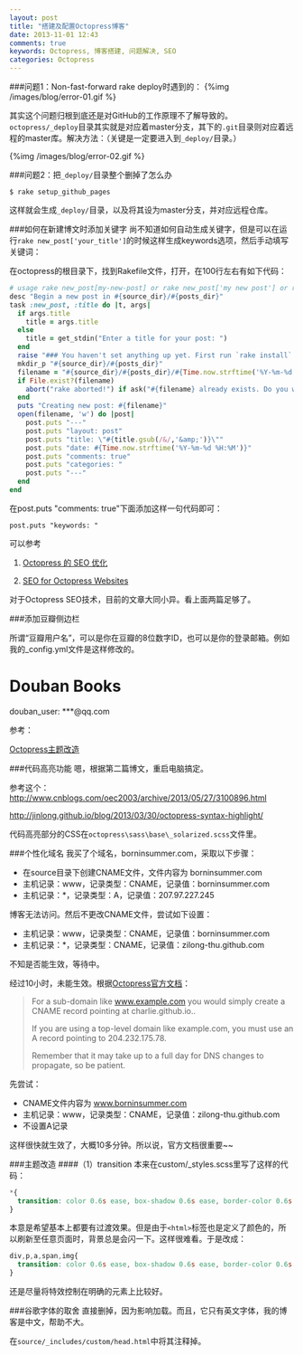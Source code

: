 ```yaml
---
layout: post
title: "搭建及配置Octopress博客"
date: 2013-11-01 12:43
comments: true
keywords: Octopress, 博客搭建, 问题解决, SEO
categories: Octopress
---
```

###问题1：Non-fast-forward
rake deploy时遇到的：
{%img /images/blog/error-01.gif %}

其实这个问题归根到底还是对GitHub的工作原理不了解导致的。`octopress/_deploy`目录其实就是对应着master分支，其下的`.git`目录则对应着远程的master库。解决方法：（关键是一定要进入到`_deploy/`目录。）
<!-- more --> 

{%img /images/blog/error-02.gif %}

###问题2：把`_deploy/`目录整个删掉了怎么办

```
$ rake setup_github_pages
```
这样就会生成`_deploy/`目录，以及将其设为master分支，并对应远程仓库。

###如何在新建博文时添加关键字
尚不知道如何自动生成关键字，但是可以在运行`rake new_post['your_title']`的时候这样生成keywords选项，然后手动填写关键词：

在octopress的根目录下，找到Rakefile文件，打开，在100行左右有如下代码：

``` ruby
# usage rake new_post[my-new-post] or rake new_post['my new post'] or rake new_post (defaults to "new-post")
desc "Begin a new post in #{source_dir}/#{posts_dir}"
task :new_post, :title do |t, args|
  if args.title
    title = args.title
  else
    title = get_stdin("Enter a title for your post: ")
  end
  raise "### You haven't set anything up yet. First run `rake install` to set up an Octopress theme." unless File.directory?(source_dir)
  mkdir_p "#{source_dir}/#{posts_dir}"
  filename = "#{source_dir}/#{posts_dir}/#{Time.now.strftime('%Y-%m-%d')}-#{title.to_url}.#{new_post_ext}"
  if File.exist?(filename)
    abort("rake aborted!") if ask("#{filename} already exists. Do you want to overwrite?", ['y', 'n']) == 'n'
  end
  puts "Creating new post: #{filename}"
  open(filename, 'w') do |post|
    post.puts "---"
    post.puts "layout: post"
    post.puts "title: \"#{title.gsub(/&/,'&amp;')}\""
    post.puts "date: #{Time.now.strftime('%Y-%m-%d %H:%M')}"
    post.puts "comments: true"
    post.puts "categories: "
    post.puts "---"
  end
end
```

在post.puts "comments: true"下面添加这样一句代码即可：
    
	post.puts "keywords: "

可以参考

1. [Octopress 的 SEO 优化](http://havee.me/internet/2013-01/octopress-seo.html)

2. [SEO for Octopress Websites](http://xit0.org/2013/05/seo-for-octopress-websites/)

对于Octopress SEO技术，目前的文章大同小异。看上面两篇足够了。

###添加豆瓣侧边栏

所谓“豆瓣用户名”，可以是你在豆瓣的8位数字ID，也可以是你的登录邮箱。例如我的_config.yml文件是这样修改的。

  # Douban Books
  douban_user: ***@qq.com

参考：

[Octopress主题改造](http://shanewfx.github.io/blog/2012/08/13/improve-blog-theme/)

###代码高亮功能
嗯，根据第二篇博文，重启电脑搞定。

参考这个： http://www.cnblogs.com/oec2003/archive/2013/05/27/3100896.html

http://jinlong.github.io/blog/2013/03/30/octopress-syntax-highlight/

代码高亮部分的CSS在`octopress\sass\base\_solarized.scss`文件里。

###个性化域名
我买了个域名，borninsummer.com，采取以下步骤：

+ 在source目录下创建CNAME文件，文件内容为 borninsummer.com
+ 主机记录：www，记录类型：CNAME，记录值：borninsummer.com
+ 主机记录：*，记录类型：A，记录值：207.97.227.245

博客无法访问。然后不更改CNAME文件，尝试如下设置：

+ 主机记录：www，记录类型：CNAME，记录值：borninsummer.com
+ 主机记录：*，记录类型：CNAME，记录值：zilong-thu.github.com

不知是否能生效，等待中。

经过10小时，未能生效。根据<a href="http://octopress.org/docs/deploying/github/" target="_blank">Octopress官方文档</a>：

> For a sub-domain like www.example.com you would simply create a CNAME record pointing at charlie.github.io..
>
> If you are using a top-level domain like example.com, you must use an A record pointing to 204.232.175.78.
> 
> Remember that it may take up to a full day for DNS changes to propagate, so be patient.

先尝试：

+ CNAME文件内容为 www.borninsummer.com 
+ 主机记录：www，记录类型：CNAME，记录值：zilong-thu.github.com
+ 不设置A记录

这样很快就生效了，大概10多分钟。所以说，官方文档很重要~~

###主题改造
####（1）transition
本来在custom/_styles.scss里写了这样的代码：

``` css
*{
  transition: color 0.6s ease, box-shadow 0.6s ease, border-color 0.6s ease, background-color .5s;
}
```
本意是希望基本上都要有过渡效果。但是由于`<html>`标签也是定义了颜色的，所以刷新至任意页面时，背景总是会闪一下。这样很难看。于是改成：

``` css
div,p,a,span,img{
  transition: color 0.6s ease, box-shadow 0.6s ease, border-color 0.6s ease, background-color .5s;
}
```
还是尽量将特效控制在明确的元素上比较好。

###谷歌字体的取舍
直接删掉，因为影响加载。而且，它只有英文字体，我的博客是中文，帮助不大。

在`source/_includes/custom/head.html`中将其注释掉。